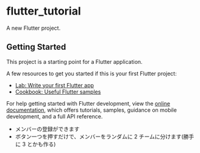 # flutter_tutorial

A new Flutter project.

## Getting Started

This project is a starting point for a Flutter application.

A few resources to get you started if this is your first Flutter project:

- [Lab: Write your first Flutter app](https://docs.flutter.dev/get-started/codelab)
- [Cookbook: Useful Flutter samples](https://docs.flutter.dev/cookbook)

For help getting started with Flutter development, view the
[online documentation](https://docs.flutter.dev/), which offers tutorials,
samples, guidance on mobile development, and a full API reference.

- メンバーの登録ができます
- ボタン一つを押すだけで、メンバーをランダムに 2 チームに分けます(勝手に 3 とかも作る)
